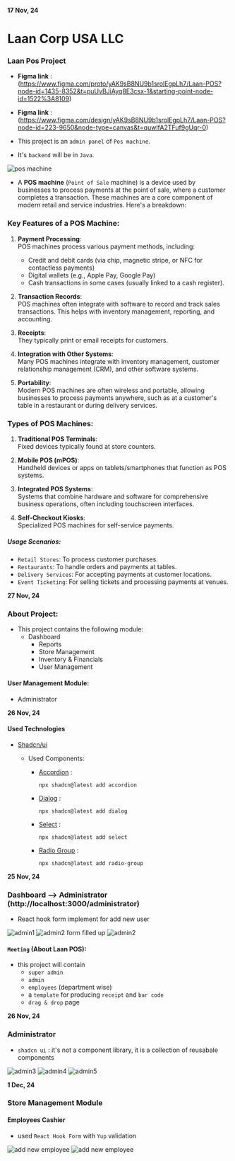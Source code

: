 **17 Nov, 24**

# Laan Corp USA LLC

### Laan Pos Project

- **Figma link** : (https://www.figma.com/proto/yAK9sB8NU9b1srolEgpLh7/Laan-POS?node-id=1435-8352&t=puUvBJiAyq8E3csx-1&starting-point-node-id=1522%3A8109)
- **Figma link** : (https://www.figma.com/design/yAK9sB8NU9b1srolEgpLh7/Laan-POS?node-id=223-9650&node-type=canvas&t=quwlfA2TFuf9gUqr-0)

- This project is an `admin panel` of `Pos machine`.
- It's `backend` will be in `Java`.

![pos machine](/image/pos-machine1.png)

- A **POS machine** (`Point of Sale` machine) is a device used by businesses to process payments at the point of sale, where a customer completes a transaction. These machines are a core component of modern retail and service industries. Here's a breakdown:

### Key Features of a POS Machine:

1. **Payment Processing**:  
   POS machines process various payment methods, including:

   - Credit and debit cards (via chip, magnetic stripe, or NFC for contactless payments)
   - Digital wallets (e.g., Apple Pay, Google Pay)
   - Cash transactions in some cases (usually linked to a cash register).

2. **Transaction Records**:  
   POS machines often integrate with software to record and track sales transactions. This helps with inventory management, reporting, and accounting.

3. **Receipts**:  
   They typically print or email receipts for customers.

4. **Integration with Other Systems**:  
   Many POS machines integrate with inventory management, customer relationship management (CRM), and other software systems.

5. **Portability**:  
   Modern POS machines are often wireless and portable, allowing businesses to process payments anywhere, such as at a customer's table in a restaurant or during delivery services.

### Types of POS Machines:

1. **Traditional POS Terminals**:  
   Fixed devices typically found at store counters.

2. **Mobile POS (mPOS)**:  
   Handheld devices or apps on tablets/smartphones that function as POS systems.

3. **Integrated POS Systems**:  
   Systems that combine hardware and software for comprehensive business operations, often including touchscreen interfaces.

4. **Self-Checkout Kiosks**:  
   Specialized POS machines for self-service payments.

##### Usage Scenarios:

- `Retail Stores`: To process customer purchases.
- `Restaurants`: To handle orders and payments at tables.
- `Delivery Services`: For accepting payments at customer locations.
- `Event Ticketing`: For selling tickets and processing payments at venues.

**27 Nov, 24**

### About Project:

- This project contains the following module:
  - Dashboard
    - Reports
    - Store Management
    - Inventory & Financials
    - User Management

#### User Management Module:

- Administrator

**26 Nov, 24**

#### Used Technologies

- [Shadcn/ui](https://ui.shadcn.com/docs)

  - Used Components:

    - [Accordion](https://ui.shadcn.com/docs/components/accordion) :

      ```
      npx shadcn@latest add accordion
      ```

    - [Dialog](https://ui.shadcn.com/docs/components/dialog) :

      ```
      npx shadcn@latest add dialog
      ```

    - [Select](https://ui.shadcn.com/docs/components/select) :

      ```
      npx shadcn@latest add select
      ```

    - [Radio Group](https://ui.shadcn.com/docs/components/radio-group) :

      ```
      npx shadcn@latest add radio-group
      ```

**25 Nov, 24**

### Dashboard --> Administrator (http://localhost:3000/administrator)

- React hook form implement for add new user

![admin1](/image/laan-pos/addNewUser1.png)
![admin2](/image/laan-pos/addNewUser2.png)
form filled up
![admin2](/image/laan-pos/addNewUser3.png)

#### `Meeting` (About Laan POS):

- this project will contain
  - `super admin`
  - `admin`
  - `employees` (department wise)
  - a `template` for producing `receipt` and `bar code`
  - `drag & drop` page

**26 Nov, 24**

### Administrator

- `shadcn ui` : it's not a component library, it is a collection of reusabale components

![admin3](/image/laan-pos/administrator3.png)
![admin4](/image/laan-pos/administrator1.png)
![admin5](/image/laan-pos/administrator2.png)

**1 Dec, 24**

### Store Management Module

#### Employees Cashier

- used `React Hook Form` with `Yup` validation

![add new employee](/image/laan-pos/addNewEmployee1.png)
![add new employee](/image/laan-pos/addNewEmployee2.png)
